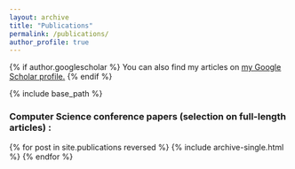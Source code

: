 ```yaml
---
layout: archive
title: "Publications"
permalink: /publications/
author_profile: true
---
```


{% if author.googlescholar %}
  You can also find my articles on <u><a href="{{author.googlescholar}}">my Google Scholar profile</a>.</u>
{% endif %}

{% include base_path %}

### Computer Science conference papers (selection on full-length articles) :

{% for post in site.publications reversed %}
  {% include archive-single.html %}
{% endfor %}
